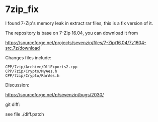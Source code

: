 # 7zip_fix


I found 7-Zip's memory leak in extract rar files, this is a fix version of it.

The repository is base on 7-Zip 16.04, you can download it from

https://sourceforge.net/projects/sevenzip/files/7-Zip/16.04/7z1604-src.7z/download

Changes files include:

```
CPP/7zip/Archive/DllExports2.cpp
CPP/7zip/Crypto/MyAes.h 
CPP/7zip/Crypto/RarAes.h 
```

Discussion:

https://sourceforge.net/p/sevenzip/bugs/2030/

git diff:

see file ./diff.patch